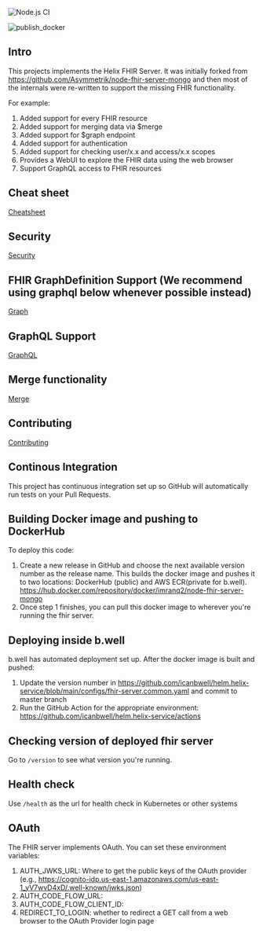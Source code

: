 ![Node.js CI](https://github.com/imranq2/node-fhir-server-mongo/workflows/Node.js%20CI/badge.svg)

![publish_docker](https://github.com/imranq2/node-fhir-server-mongo/workflows/publish_docker/badge.svg)

## Intro

This projects implements the Helix FHIR Server.  It was initially forked from https://github.com/Asymmetrik/node-fhir-server-mongo and then most of the internals were re-written to support the missing FHIR functionality.

For example:
1. Added support for every FHIR resource
2. Added support for merging data via $merge
3. Added support for $graph endpoint
4. Added support for authentication
5. Added support for checking user/x.x and access/x.x scopes
6. Provides a WebUI to explore the FHIR data using the web browser
7. Support GraphQL access to FHIR resources

## Cheat sheet
[Cheatsheet](cheatsheet.md)

## Security
[Security](security.md)

## FHIR GraphDefinition Support (We recommend using graphql below whenever possible instead)
[Graph](graph.md)

## GraphQL Support
[GraphQL](graphql.md)

## Merge functionality
[Merge](merge.md)

## Contributing
[Contributing](CONTRIBUTING.md)

## Continous Integration
This project has continuous integration set up so GitHub will automatically run tests on your Pull Requests.

## Building Docker image and pushing to DockerHub
To deploy this code:
1. Create a new release in GitHub and choose the next available version number as the release name.  This builds the docker image and pushes it to two locations: DockerHub (public) and AWS ECR(private for b.well).  https://hub.docker.com/repository/docker/imranq2/node-fhir-server-mongo
2. Once step 1 finishes, you can pull this docker image to wherever you're running the fhir server. 

## Deploying inside b.well
b.well has automated deployment set up.  After the docker image is built and pushed:
1. Update the version number in https://github.com/icanbwell/helm.helix-service/blob/main/configs/fhir-server.common.yaml and commit to master branch
2. Run the GitHub Action for the appropriate environment: https://github.com/icanbwell/helm.helix-service/actions

## Checking version of deployed fhir server
Go to `/version` to see what version you're running.

## Health check
Use `/health` as the url for health check in Kubernetes or other systems


## OAuth
The FHIR server implements OAuth.  You can set these environment variables:
1. AUTH_JWKS_URL: Where to get the public keys of the OAuth provider (e.g., https://cognito-idp.us-east-1.amazonaws.com/us-east-1_yV7wvD4xD/.well-known/jwks.json)
2. AUTH_CODE_FLOW_URL: 
3. AUTH_CODE_FLOW_CLIENT_ID: 
4. REDIRECT_TO_LOGIN: whether to redirect a GET call from a web browser to the OAuth Provider login page


